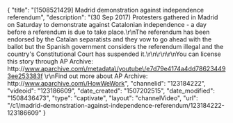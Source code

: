 {
    "title": "[1508521429] Madrid demonstration against independence referendum",
    "description": "(30 Sep 2017) Protesters gathered in Madrid on Saturday to demonstrate against Catalonian independence - a day before a referendum is due to take place.\r\nThe referendum has been endorsed by the Catalan separatists and they vow to go ahead with the ballot but the Spanish government considers the referendum illegal and the country's Constitutional Court has suspended it.\r\n\r\n\r\nYou can license this story through AP Archive: http:\/\/www.aparchive.com\/metadata\/youtube\/e7d79e4174a4dd786234493ee253383f \r\nFind out more about AP Archive: http:\/\/www.aparchive.com\/HowWeWork",
    "channelid": "123184222",
    "videoid": "123186609",
    "date_created": "1507202515",
    "date_modified": "1508436473",
    "type": "captivate",
    "layout": "channelVideo",
    "url": "\/c1\/madrid-demonstration-against-independence-referendum\/123184222-123186609"
}